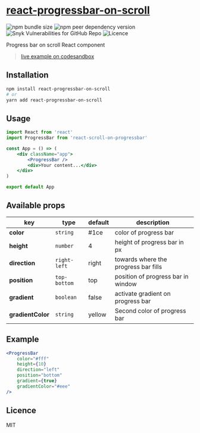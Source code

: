 # [react-progressbar-on-scroll](https://www.npmjs.com/package/react-progressbar-on-scroll)

![npm bundle size](https://img.shields.io/bundlephobia/min/react-progressbar-on-scroll?style=flat-square)
![npm peer dependency version](https://img.shields.io/npm/dependency-version/react-progressbar-on-scroll/peer/react?style=flat-square)
![Snyk Vulnerabilities for GitHub Repo](https://img.shields.io/snyk/vulnerabilities/github/mleralec/react-progressbar-on-scroll?style=flat-square)
![Licence](https://img.shields.io/npm/l/react-progressbar-on-scroll?style=flat-square)

Progress bar on scroll React component

> [live example on codesandbox](https://codesandbox.io/s/condescending-easley-qgiyn)

## Installation

```bash
npm install react-progressbar-on-scroll
# or
yarn add react-progressbar-on-scroll
```

## Usage

```jsx
import React from 'react'
import ProgressBar from 'react-scroll-on-progressbar'

const App = () => (
    <div className="app">
        <ProgressBar />
        <div>Your content...</div>
    </div>
)

export default App
```

## Available props

| key               | type         | default | description                          |
| ----------------- | ------------ | ------- | ------------------------------------ |
| **color**         | `string`     | #1ce    | color of progress bar                |
| **height**        | `number`     | 4       | height of progress bar in px         |
| **direction**     | `right-left` | right   | towards where the progress bar fills |
| **position**      | `top-bottom` | top     | position of progress bar in window   |
| **gradient**      | `boolean`    | false   | activate gradient on progress bar    |
| **gradientColor** | `string`     | yellow  | Second color of progress bar         |

## Example

```jsx
<ProgressBar
    color="#fff"
    height={10}
    direction="left"
    position="bottom"
    gradient={true}
    gradientColor="#eee"
/>
```

## Licence

MIT
